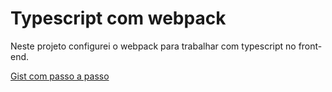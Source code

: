 # Typescript com webpack

Neste projeto configurei o webpack para trabalhar com typescript no front-end.

[Gist com passo a passo](https://gist.github.com/Oosasukel/c227129ca654bde35aed3d138eeeed3a)
